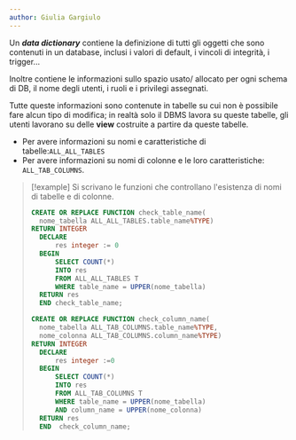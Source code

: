 ```yaml
---
author: Giulia Gargiulo
---
```

Un ***data dictionary*** contiene la definizione di tutti gli oggetti che sono contenuti in un database, inclusi i valori di default, i vincoli di integrità, i trigger...

Inoltre contiene le informazioni sullo spazio usato/ allocato per ogni schema di DB, il nome degli utenti, i ruoli e i privilegi assegnati.

Tutte queste informazioni sono contenute in tabelle su cui non è possibile fare alcun tipo di modifica; in realtà solo il DBMS lavora su queste tabelle, gli utenti lavorano su delle **view** costruite a partire da queste tabelle.

- Per avere informazioni su nomi e caratteristiche di tabelle:`ALL_ALL_TABLES`
- Per avere informazioni su nomi di colonne e le loro caratteristiche: `ALL_TAB_COLUMNS`.

>[!example]
>Si scrivano le funzioni che controllano l'esistenza di nomi di tabelle e di colonne.
>```SQL
>CREATE OR REPLACE FUNCTION check_table_name(
>	nome_tabella ALL_ALL_TABLES.table_name%TYPE)
>RETURN INTEGER
>	DECLARE
>		res integer := 0
>	BEGIN
>		SELECT COUNT(*)
>		INTO res
>		FROM ALL_ALL_TABLES T
>		WHERE table_name = UPPER(nome_tabella)
>	RETURN res
>	END check_table_name;
>```
>
>```SQL
>CREATE OR REPLACE FUNCTION check_column_name(
>	nome_tabella ALL_TAB_COLUMNS.table_name%TYPE,
>	nome_colonna ALL_TAB_COLUMNS.column_name%TYPE)
>RETURN INTEGER
>	DECLARE
>		res integer :=0
>	BEGIN
>		SELECT COUNT(*)
>		INTO res
>		FROM ALL_TAB_COLUMNS T
>		WHERE table_name = UPPER(nome_tabella)
>		AND column_name = UPPER(nome_colonna)
>	RETURN res
>	END  check_column_name;
>```
